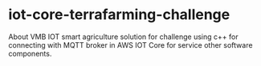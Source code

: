 # iot-core-terrafarming-challenge
About VMB IOT smart agriculture solution for challenge using c++ for connecting with MQTT broker in AWS IOT Core for service other software components.
